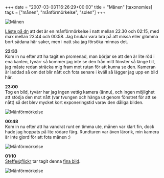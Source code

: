 +++
date = "2007-03-03T16:26:29+00:00"
title = "Månen"
[taxonomies]
tags = ["månen", "månförmörkelse", "solen"]
+++

<img id="image332" src="/images/2007/03/manen.png" alt="Månen" />

[Läste på dn][1] att det är en månförmörkelse i natt mellan 22.30 och 02:15, med max mellan 23:44 och 00:58. Jag brukar vara bra på att missa eller glömma bort sådana här saker, men i natt ska jag försöka minnas det.

**22:33**  
Kom in nu efter att ha tagit en promenad, man börjar se att den är lite röd i ena kanten, tyvärr så kommer jag inte se den från mitt fönster så länge till, jag måste redan sträcka mig fram mot rutan för att kunna se den. Kameran är laddad så om det blir nått och fota senare i kväll så lägger jag upp en bild här.

**23:00**  
Tog en bild, tyvärr har jag ingen vettig kamera (ännu), och ingen möjlighet att stödja den mot nått (var tvungen och hänga ut genom fönstret för att se nått) så det blev mycket kort exponeringstid varav den dåliga bilden.

<img id="image334" src="/images/2007/03/manen_2300.jpg" alt="Månförmörkelse" />

**00:48**  
Kom in nu efter att ha vandrat runt en timma ute, månen var klart fin, dock hade jag hoppats på lite rödare färg. Rundturen var även lärorik, min kamera är inte gjord för att fota månen :) 

<img id="image335" src="/images/2007/03/manen_2350.jpg" alt="Månförmörkelse" />

**01:10**  
[Steffe@flickr][2] tar tagit denna [fina bild][3].

<img id="image336" src="/images/2007/03/flickr_steffe.jpg" alt="Månförmörkelse" />



<small></small>

 [1]: http://www.dn.se/DNet/jsp/polopoly.jsp?d=554&#038;a=624292
 [2]: http://www.flickr.com/photos/steffe/
 [3]: http://www.flickr.com/photos/steffe/409221128/
